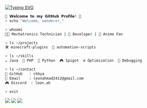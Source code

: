<a href="https://git.io/typing-svg"><img src="https://readme-typing-svg.demolab.com?font=Mochiy+Pop+One&size=25&pause=1000&color=E91E63&width=500&height=55&lines=%E3%82%88%E3%81%86%E3%81%93%E3%81%9D+%E7%A7%81%E3%81%AE+GitHub+%E3%83%97%E3%83%AD%E3%83%95%E3%82%A3%E3%83%BC%E3%83%AB+%E3%81%B8%EF%BC%81;%E3%81%8A%E6%A5%BD%E3%81%97%E3%81%BF%E3%81%8F%E3%81%A0%E3%81%95%E3%81%84+%D9%A9(%E2%97%95%E2%80%BF%E2%97%95%EF%BD%A1)%DB%B6;%E3%81%93%E3%81%93%E3%81%AB+%E3%81%84%E3%82%8B+%E3%81%AE%E3%81%AF+%E3%81%AA%E3%81%9C%EF%BC%9F;%E7%A7%81%E3%82%92+%E5%82%B7%E3%81%A4%E3%81%91%E3%81%AA%E3%81%84%E3%81%A7+%E3%81%8F%E3%81%A0%E3%81%95%E3%81%84+;%E3%81%9D%E3%82%93%E3%81%AA%E9%A2%A8%E3%81%AB+%E7%A7%81%E3%82%92+%E8%A6%8B%E3%81%AA%E3%81%84%E3%81%A7+;%E7%A7%81%E3%81%AF+%E5%A4%89%E3%81%98%E3%82%83%E3%81%AA%E3%81%84...+%E3%81%82%E3%81%AA%E3%81%9F%E3%81%AF+%E5%A4%89%E3%81%A7%E3%81%99+;%E3%81%8A%E9%A1%98%E3%81%84%E3%81%A0%E3%81%8B%E3%82%89+%E5%8E%BB%E3%81%A3%E3%81%A6+%E3%81%8F%E3%81%A0%E3%81%95%E3%81%84+;%E3%82%82%E3%81%86+%E5%B8%B0%E3%82%8B+%E6%99%82%E9%96%93%E3%81%A7%E3%81%99" alt="Typing SVG" />
</a>

```bash
🌸 𝗪𝗲𝗹𝗰𝗼𝗺𝗲 𝘁𝗼 𝗺𝘆 𝗚𝗶𝘁𝗛𝘂𝗯 𝗣𝗿𝗼𝗳𝗶𝗹𝗲! 🌸
> echo "Welcome, wanderer_"

> whoami
👨‍💻 Mechatronics Technician | 🎯 Developer | 🌸 Anime Fan

> ls ~/projects
🛠️ minecraft-plugins  🤖 automation-scripts

> ls ~/skills
☕ Java  🐘 PHP  🐍 Python  🎮 Spigot  ⚙️ Optimization  🐛 Debugging

> ls ~/contact
📂 GitHub   : chbya
📧 Email    : leonahmad2412@gmail.com
🎮 Discord  : leon.ah

> exit
```
[![](https://img.shields.io/badge/-github-6E40C9)](https://github.com/chbya)
[![](https://img.shields.io/badge/-message-E91E63)](mailto:leonahmad2412@gmail.com)
[![](https://img.shields.io/badge/-discord-5865F2)](https://discord.gg/G46xJrhP7Y)
